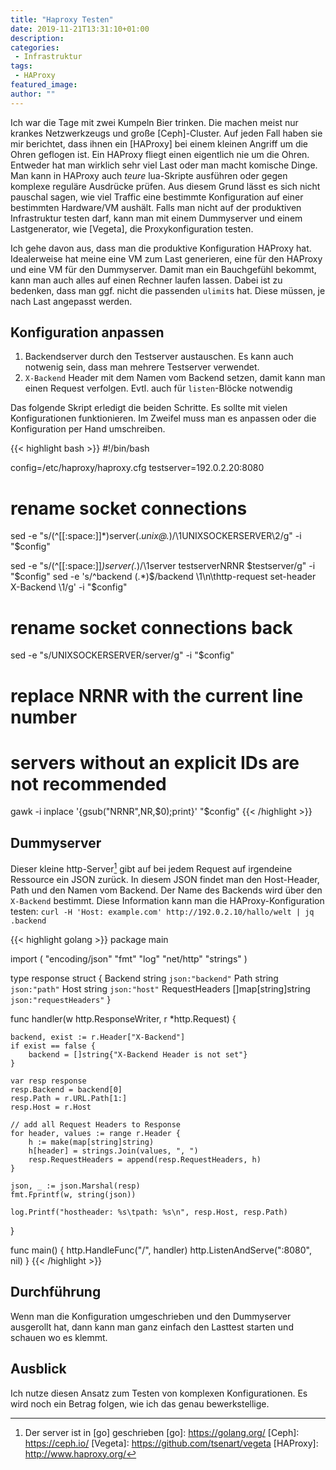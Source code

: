 ```yaml
---
title: "Haproxy Testen"
date: 2019-11-21T13:31:10+01:00
description:
categories:
 - Infrastruktur
tags:
 - HAProxy
featured_image:
author: ""
---
```


Ich war die Tage mit zwei Kumpeln Bier trinken. Die machen meist nur krankes Netzwerkzeugs und große [Ceph]-Cluster.
Auf jeden Fall haben sie mir berichtet, dass ihnen ein [HAProxy] bei einem kleinen Angriff um die Ohren geflogen ist.
Ein HAProxy fliegt einen eigentlich nie um die Ohren. Entweder hat man wirklich sehr viel Last oder man macht komische
Dinge. Man kann in HAProxy auch *teure* lua-Skripte ausführen oder gegen komplexe reguläre Ausdrücke prüfen.
Aus diesem Grund lässt es sich nicht pauschal sagen, wie viel Traffic eine bestimmte Konfiguration auf einer bestimmten
Hardware/VM aushält. Falls man nicht auf der produktiven Infrastruktur testen darf, kann man mit einem Dummyserver und
einem Lastgenerator, wie [Vegeta], die Proxykonfiguration testen.

Ich gehe davon aus, dass man die produktive Konfiguration HAProxy hat. Idealerweise hat meine eine VM zum Last generieren,
eine für den HAProxy und eine VM für den Dummyserver. Damit man ein Bauchgefühl bekommt, kann man auch alles auf einen
Rechner laufen lassen. Dabei ist zu bedenken, dass man ggf. nicht die passenden `ulimit`s hat. Diese müssen, je nach Last
angepasst werden.

## Konfiguration anpassen

1. Backendserver durch den Testserver austauschen. Es kann auch notwenig sein, dass man mehrere Testserver verwendet.
1. `X-Backend` Header mit dem Namen vom Backend setzen, damit kann man einen Request verfolgen. Evtl. auch für `listen`-Blöcke notwendig

Das folgende Skript erledigt die beiden Schritte. Es sollte mit vielen Konfigurationen funktionieren. Im Zweifel muss man es anpassen oder
die Konfiguration per Hand umschreiben.

{{< highlight bash >}}
#!/bin/bash

config=/etc/haproxy/haproxy.cfg
testserver=192.0.2.20:8080

# rename socket connections
sed -e "s/\(^[[:space:]]*\)server\(.*unix@.*\)/\1UNIXSOCKERSERVER\2/g" -i "$config"

sed -e "s/\(^[[:space:]]*\)server\(.*\)/\1server testserverNRNR $testserver/g" -i "$config"
sed -e 's/^backend \(.*\)$/backend \1\n\thttp-request set-header X-Backend \1/g' -i "$config"

# rename socket connections back
sed -e "s/UNIXSOCKERSERVER/server/g" -i "$config"

# replace NRNR with the current line number
#   servers without an explicit IDs are not recommended
gawk -i inplace '{gsub("NRNR",NR,$0);print}' "$config"
{{< /highlight >}}

## Dummyserver

Dieser kleine http-Server[^1] gibt auf bei jedem Request auf irgendeine Ressource ein JSON zurück. In diesem
JSON findet man den Host-Header, Path und den Namen vom Backend. Der Name des Backends wird über den
`X-Backend` bestimmt. Diese Information kann man die HAProxy-Konfiguration testen:
`curl -H 'Host: example.com' http://192.0.2.10/hallo/welt | jq .backend`

{{< highlight golang >}}
package main

import (
	"encoding/json"
	"fmt"
	"log"
	"net/http"
	"strings"
)

type response struct {
	Backend        string              `json:"backend"`
	Path           string              `json:"path"`
	Host           string              `json:"host"`
	RequestHeaders []map[string]string `json:"requestHeaders"`
}

func handler(w http.ResponseWriter, r *http.Request) {

	backend, exist := r.Header["X-Backend"]
	if exist == false {
		backend = []string{"X-Backend Header is not set"}
	}

	var resp response
	resp.Backend = backend[0]
	resp.Path = r.URL.Path[1:]
	resp.Host = r.Host

	// add all Request Headers to Response
	for header, values := range r.Header {
		h := make(map[string]string)
		h[header] = strings.Join(values, ", ")
		resp.RequestHeaders = append(resp.RequestHeaders, h)
	}

	json, _ := json.Marshal(resp)
	fmt.Fprintf(w, string(json))

	log.Printf("hostheader: %s\tpath: %s\n", resp.Host, resp.Path)
}

func main() {
	http.HandleFunc("/", handler)
	http.ListenAndServe(":8080", nil)
}
{{< /highlight >}}

## Durchführung

Wenn man die Konfiguration umgeschrieben und den Dummyserver ausgerollt hat, dann kann man ganz einfach den
Lasttest starten und schauen wo es klemmt.

## Ausblick

Ich nutze diesen Ansatz zum Testen von komplexen Konfigurationen. Es wird noch ein Betrag folgen, wie ich das genau
bewerkstellige.

[^1]: Der server ist in [go] geschrieben
[go]: https://golang.org/
[Ceph]: https://ceph.io/
[Vegeta]: https://github.com/tsenart/vegeta
[HAProxy]: http://www.haproxy.org/